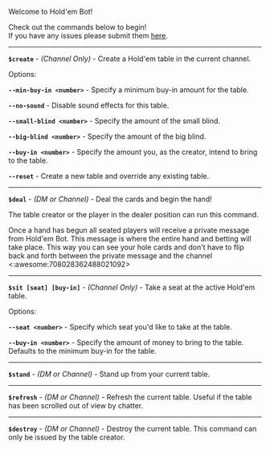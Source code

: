 Welcome to Hold'em Bot!

Check out the commands below to begin!  
If you have any issues please submit them [here](https://github.com/chevtek/holdem-bot/issues).

---------------

**`$create`** - _(Channel Only)_ - Create a Hold'em table in the current channel.

Options:

**`--min-buy-in <number>`** - Specify a minimum buy-in amount for the table.

**`--no-sound`** - Disable sound effects for this table.

**`--small-blind <number>`** - Specify the amount of the small blind.

**`--big-blind <number>`** - Specify the amount of the big blind.

**`--buy-in <number>`** - Specify the amount you, as the creator, intend to bring to the table.

**`--reset`** - Create a new table and override any existing table.

---------------

**`$deal`** - _(DM or Channel)_ - Deal the cards and begin the hand!

The table creator or the player in the dealer position can run this command.

Once a hand has begun all seated players will receive a private message from Hold'em Bot. This message is where the entire hand and betting will take place. This way you can see your hole cards and don't have to flip back and forth between the private message and the channel <:awesome:708028362488021092>

---------------

**`$sit [seat] [buy-in]`** - _(Channel Only)_ - Take a seat at the active Hold'em table.

Options:

**`--seat <number>`** - Specify which seat you'd like to take at the table.

**`--buy-in <number>`** - Specify the amount of money to bring to the table. Defaults to the minimum buy-in for the table.

---------------

**`$stand`** - _(DM or Channel)_ - Stand up from your current table.

---------------

**`$refresh`** - _(DM or Channel)_ - Refresh the current table. Useful if the table has been scrolled out of view by chatter.

---------------

**`$destroy`** - _(DM or Channel)_ - Destroy the current table. This command can only be issued by the table creator.